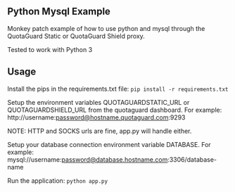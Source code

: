 Python Mysql Example
--
Monkey patch example of how to use python and mysql through the QuotaGuard Static or QuotaGuard Shield proxy.

Tested to work with Python 3

## Usage
Install the pips in the requirements.txt file: `pip install -r requirements.txt`

Setup the environment variables QUOTAGUARDSTATIC_URL or QUOTAGUARDSHIELD_URL from the quotaguard dashboard. For example: http://username:password@hostname.quotaguard.com:9293

NOTE: HTTP and SOCKS urls are fine, app.py will handle either.

Setup your database connection environment variable DATABASE.  For example: mysql://username:password@database.hostname.com:3306/database-name

Run the application: `python app.py`
